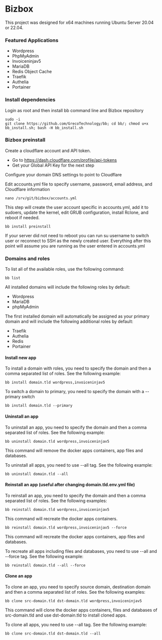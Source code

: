 # Bizbox

This project was designed for x64 machines running Ubuntu Server 20.04 or 22.04. 

### Featured Applications

- Wordpress
- PhpMyAdmin
- Invoiceninjav5
- MariaDB
- Redis Object Cache
- Traefik
- Authelia
- Portainer

### Install dependencies

Login as root and then install bb command line and Bizbox repository

```
sudo -i
git clone https://github.com/GrecoTechnology/bb; cd bb/; chmod u+x bb_install.sh; bash -H bb_install.sh
```

### Bizbox preinstall

Create a cloudflare account and API token.
- Go to https://dash.cloudflare.com/profile/api-tokens
- Get your Global API Key for the next step

Configure your domain DNS settings to point to Cloudflare

Edit accounts.yml file to specify username, password, email address, and Cloudflare information
```
nano /srv/git/bizbox/accounts.yml
```

This step will create the user account specific in accounts.yml, add it to sudoers, update the kernel, edit GRUB configuration, install Rclone, and reboot if needed.
```
bb install preinstall
```

If your server did not need to reboot you can run su username to switch user or reconnect to SSH as the newly created user. Everything after this point will assume you are running as the user entered in accounts.yml

### Domains and roles

To list all of the available roles, use the following command:
```
bb list
```

All installed domains will include the following roles by default:
- Wordpress
- MariaDB
- phpMyAdmin

The first installed domain will automatically be assigned as your primary domain and will include the following additional roles by default:
- Traefik
- Authelia
- Redis
- Portainer

#### Install new app
To install a domain with roles, you need to specify the domain and then a comma separated list of roles.  See the following example:
```
bb install domain.tld wordpress,invoiceninjav5
```

To switch a domain to primary, you need to specify the domain with a --primary switch
```
bb install domain.tld --primary
```

#### Uninstall an app
To uninstall an app, you need to specify the domain and then a comma separated list of roles.  See the following example:
```
bb uninstall domain.tld wordpress,invoiceninjav5
```
This command will remove the docker apps containers, app files and databases.

To uninstall all apps, you need to use --all tag.  See the following example:
```
bb uninstall domain.tld --all
```

#### Reinstall an app (useful after changing domain.tld.env.yml file)
To reinstall an app, you need to specify the domain and then a comma separated list of roles.  See the following examples:
```
bb reinstall domain.tld wordpress,invoiceninjav5
```
This command will recreate the docker apps containers.

```
bb reinstall domain.tld wordpress,invoiceninjav5 --force
```
This command will recreate the docker apps containers, app files and databases.

To recreate all apps including files and databases, you need to use --all and --force tag.  See the following example:
```
bb reinstall domain.tld --all --force
```

#### Clone an app
To clone an app, you need to specify source domain, destination domain and then a comma separated list of roles.  See the following examples:
```
bb clone src-domain.tld dst-domain.tld wordpress,invoiceninjav5
```
This command will clone the docker apps containers, files and databases of src-domain.tld and use dst-domain.tld to install cloned apps.

To clone all apps, you need to use --all tag.  See the following example:
```
bb clone src-domain.tld dst-domain.tld --all
```